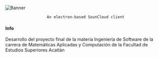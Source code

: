 ![Banner](https://user-images.githubusercontent.com/38491216/130723681-5b7327a1-809d-4fd2-b97a-b08310eed7e5.png)

<div align="center">
  
	An electron-based SounCloud client
  
</div>

#### Info
Desarrollo del proyecto final de la materia Ingeniería de Software de la carrera de Matemáticas Aplicadas y Computación de la Facultad de Estudios Superiores Acatlán
